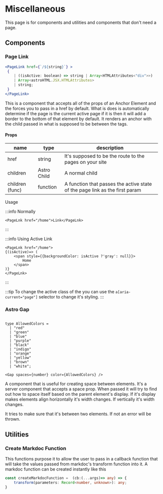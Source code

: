# Miscellaneous

This page is for components and utilities and components that don't need a page.

## Components

### Page Link

```jsx
<PageLink href={`/${string}`} >
 {
    | ((isActive: boolean) => string | Array<HTMLAttributes<"div">>)
    | Array<astroHTML.JSX.HTMLAttributes>
    | string;
 }
</PageLink>
```

This is a component that accepts all of the props of an Anchor Element and the forces you to pass in a href by default.
What is does is automatically determine if the page is the current active page if it is then it will
add a border to the bottom of that element by default.
It renders an anchor with the child passed in what is supposed to be between the tags.

#### Props

| name            | type        | description                                                                 |
| --------------- | ----------- | --------------------------------------------------------------------------- |
| href            | string      | It's supposed to be the route to the pages on your site                     |
| children        | Astro Child | A normal child                                                              |
| children (func) | function    | A function that passes the active state of the page link as the first param |

Usage

:::info Normally

```tsx
<PageLnk href="/home">Link</PageLnk>
```

:::

:::info Using Active Link

```tsx
<PageLnk href="/home">
{(isActive)=> (
    <span style={{backgroundColor: isActive ?'gray': null}}>
        Home
    </span>
)}
</PageLnk>
```

:::

:::tip
To change the active class of the you can use the `a[aria-current="page"]` selector to change it's styling.
:::

### Astro Gap

```tsx

type AllowedColors =
  | "red"
  | "green"
  | "blue"
  | "purple"
  | "black"
  | "indigo"
  | "orange"
  | "yellow"
  | "brown"
  | "white";

<Gap spaces={number} color={AllowedColors} />
```

A component that is useful for creating space between elements.
It's a server component that accepts a space prop.
When passed it will try to find out how to space itself based on
the parent element's display.
If it's display makes elements align horizontally it's width changes.
If vertically it's width changes.

It tries to make sure that it's between two elements.
If not an error will be thrown.

## Utilities

### Create Markdoc Function

This functions purpose it to allow the user to pass in a callback
function that will take the values passed from markdoc's transform
function into it. A markdoc function can be created instantly like this

```ts
const createMarkdocFunction =  (cb:(...args)=> any) => {
    transform(parameters: Record<number, unknown>): any;
}
```
